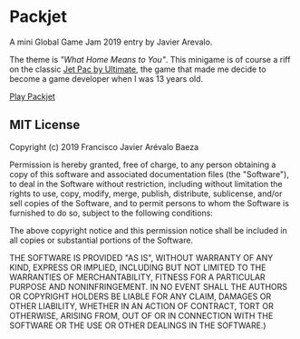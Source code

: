 # Packjet

A mini Global Game Jam 2019 entry by Javier Arevalo.

The theme is *"What Home Means to You"*. This minigame is of course a riff on
the classic [Jet Pac by Ultimate](https://en.wikipedia.org/wiki/Jetpac), the
game that made me decide to become a game developer when I was 13 years old.

[Play Packjet](http://iguanademos.com/Jare/games/packjet/)

## MIT License

Copyright (c) 2019 Francisco Javier Arévalo Baeza

Permission is hereby granted, free of charge, to any person obtaining a copy
of this software and associated documentation files (the "Software"), to deal
in the Software without restriction, including without limitation the rights
to use, copy, modify, merge, publish, distribute, sublicense, and/or sell
copies of the Software, and to permit persons to whom the Software is
furnished to do so, subject to the following conditions:

The above copyright notice and this permission notice shall be included in all
copies or substantial portions of the Software.

THE SOFTWARE IS PROVIDED "AS IS", WITHOUT WARRANTY OF ANY KIND, EXPRESS OR
IMPLIED, INCLUDING BUT NOT LIMITED TO THE WARRANTIES OF MERCHANTABILITY,
FITNESS FOR A PARTICULAR PURPOSE AND NONINFRINGEMENT. IN NO EVENT SHALL THE
AUTHORS OR COPYRIGHT HOLDERS BE LIABLE FOR ANY CLAIM, DAMAGES OR OTHER
LIABILITY, WHETHER IN AN ACTION OF CONTRACT, TORT OR OTHERWISE, ARISING FROM,
OUT OF OR IN CONNECTION WITH THE SOFTWARE OR THE USE OR OTHER DEALINGS IN THE
SOFTWARE.)